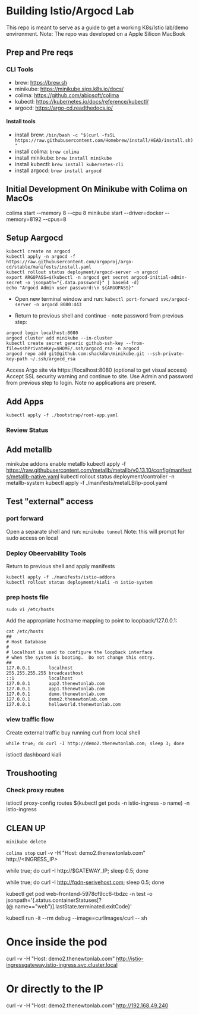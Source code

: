 # Building Istio/Argocd Lab
This repo is meant to serve as a guide to get a working K8s/Istio lab/demo environment.
Note: The repo was developed on a Apple Silicon MacBook
## Prep and Pre reqs
### CLI Tools
- brew: https://brew.sh
- minikube: https://minikube.sigs.k8s.io/docs/
- colima: https://github.com/abiosoft/colima
- kubectl: https://kubernetes.io/docs/reference/kubectl/
- argocd: https://argo-cd.readthedocs.io/

#### Install tools
- install brew: ```/bin/bash -c "$(curl -fsSL https://raw.githubusercontent.com/Homebrew/install/HEAD/install.sh)"```
- install colima: ```brew colima```
- install minikube: ```brew install minikube```
- install kubectl: ```brew install kubernetes-cli```
- install argocd: ```brew install argocd```
## Initial Development On Minikube with Colima on MacOs
colima start --memory 8 --cpu 8
minikube start --driver=docker --memory=8192 --cpus=8
 

## Setup Aargocd

```
kubectl create ns argocd
kubectl apply -n argocd -f https://raw.githubusercontent.com/argoproj/argo-cd/stable/manifests/install.yaml
kubectl rollout status deployment/argocd-server -n argocd
export ARGOPASS=$(kubectl -n argocd get secret argocd-initial-admin-secret -o jsonpath="{.data.password}" | base64 -d)
echo "Argocd Admin user password:\n ${ARGOPASS}"
```

- Open new terminal window and run: ```kubectl port-forward svc/argocd-server -n argocd 8080:443```

- Return to previous shell and continue - note password from previous step:
```
argocd login localhost:8080
argocd cluster add minikube --in-cluster
kubectl create secret generic github-ssh-key --from-file=sshPrivateKey=$HOME/.ssh/argocd_rsa -n argocd
argocd repo add git@github.com:shackdan/minikube.git --ssh-private-key-path ~/.ssh/argocd_rsa
```
Access Argo site via https://localhost:8080 (optional to get visual access)
Accept SSL security warning and continue to site.
Use Admin and password from previous step to login.
Note no applications are present.


## Add Apps
```
kubectl apply -f ./bootstrap/root-app.yaml
```
### Review Status


## Add metallb
minikube addons enable metallb
kubectl apply -f https://raw.githubusercontent.com/metallb/metallb/v0.13.10/config/manifests/metallb-native.yaml
kubectl rollout status deployment/controller -n metallb-system
kubectl apply -f ./manifests/metalLB/ip-pool.yaml

## Test "external" access
### port forward
Open a separate shell and run:
```minikube tunnel``` 
Note: this will prompt for sudo access on local

### Deploy Obeervability Tools
Return to previous shell and apply manifests
```
kubectl apply -f ./manifests/istio-addons
kubectl rollout status deployment/kiali -n istio-system
```

### prep hosts file
```sudo vi /etc/hosts```

Add the appropriate hostname mapping to point to loopback/127.0.0.1:
```
cat /etc/hosts
##
# Host Database
#
# localhost is used to configure the loopback interface
# when the system is booting.  Do not change this entry.
##
127.0.0.1       localhost
255.255.255.255 broadcasthost
::1             localhost
127.0.0.1       app2.thenewtonlab.com
127.0.0.1       app1.thenewtonlab.com
127.0.0.1       demo.thenewtonlab.com
127.0.0.1       demo2.thenewtonlab.com
127.0.0.1       helloworld.thenewtonlab.com
```

### view traffic flow
Create external traffic buy running curl from local shell

```while true; do curl -I http://demo2.thenewtonlab.com; sleep 3; done```

istioctl dashboard kiali


## Troushooting
### Check proxy routes
istioctl proxy-config routes $(kubectl get pods -n istio-ingress -o name) -n istio-ingress


## CLEAN UP
```minikube delete```

```colima stop```
curl -v -H "Host: demo2.thenewtonlab.com" http://<INGRESS_IP>

while true; do curl -I http://$GATEWAY_IP; sleep 0.5; done

while true; do curl -I http://fqdn-serivehost.com; sleep 0.5; done


kubectl get pod web-frontend-5978cf9cc6-tbdzc -n test -o jsonpath='{.status.containerStatuses[?(@.name=="web")].lastState.terminated.exitCode}'


kubectl run -it --rm debug --image=curlimages/curl -- sh
# Once inside the pod
curl -v -H "Host: demo2.thenewtonlab.com" http://istio-ingressgateway.istio-ingress.svc.cluster.local
# Or directly to the IP
curl -v -H "Host: demo2.thenewtonlab.com" http://192.168.49.240